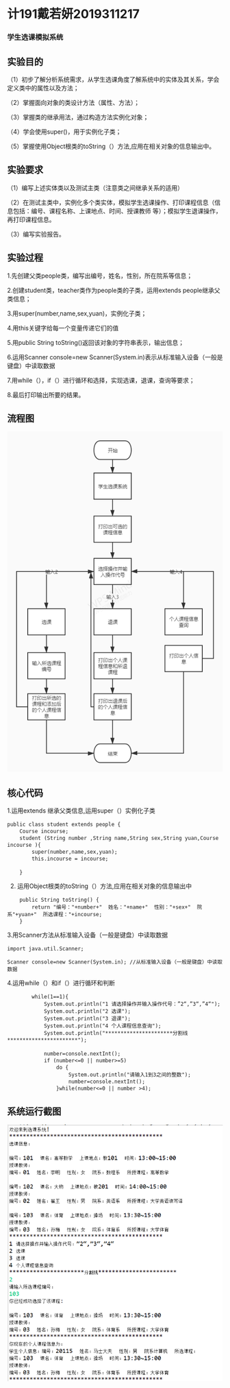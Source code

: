 # 计191戴若妍2019311217

### 学生选课模拟系统

## 实验目的

（1）初步了解分析系统需求，从学生选课角度了解系统中的实体及其关系，学会定义类中的属性以及方法；

（2）掌握面向对象的类设计方法（属性、方法）；

（3）掌握类的继承用法，通过构造方法实例化对象；

（4）学会使用super()，用于实例化子类；

（5）掌握使用Object根类的toString（）方法,应用在相关对象的信息输出中。

## 实验要求

（1）编写上述实体类以及测试主类（注意类之间继承关系的适用）

（2）在测试主类中，实例化多个类实体，模拟学生选课操作、打印课程信息（信息包括：编号、课程名称、上课地点、时间、授课教师 等）；模拟学生退课操作，再打印课程信息。

（3）编写实验报告。

## 实验过程

1.先创建父类people类，编写出编号，姓名，性别，所在院系等信息；

2.创建student类，teacher类作为people类的子类，运用extends people继承父类信息；

3.用super(number,name,sex,yuan)，实例化子类；

4.用this关键字给每一个变量传递它们的值

5.用public String toString()返回该对象的字符串表示，输出信息；

6.运用Scanner console=new Scanner(System.in)表示从标准输入设备（一般是键盘）中读取数据

7.用while（），if（）进行循环和选择，实现选课，退课，查询等要求；

8.最后打印输出所要的结果。

## 流程图

![a](https://github.com/DaiRuoYan-123/Java-course/blob/main/%E5%AD%A6%E7%94%9F%E9%80%89%E8%AF%BE%E6%B5%81%E7%A8%8B%E5%9B%BE.jpg)

## 核心代码

1.运用extends 继承父类信息,运用super（）实例化子类

```
public class student extends people {
	Course incourse;
	student (String number ,String name,String sex,String yuan,Course incourse ){
		super(number,name,sex,yuan);
		this.incourse = incourse;
		
	}
```

2. 运用Object根类的toString（）方法,应用在相关对象的信息输出中
	
```  		
	public String toString() {
		return "编号："+number+"  姓名："+name+"  性别："+sex+"  院系"+yuan+"  所选课程："+incourse;
	}
```
3.用Scanner方法从标准输入设备（一般是键盘）中读取数据
```
import java.util.Scanner;
```
```
Scanner console=new Scanner(System.in); //从标准输入设备（一般是键盘）中读取数据
```
4.运用while（）和if（）进行循环和判断

			while(1==1){
				System.out.println("1 请选择操作并输入操作代号：”2“,”3“,”4“");
				System.out.println("2 选课");
				System.out.println("3 退课");
				System.out.println("4 个人课程信息查询");
				System.out.println("**********************分割线***********************");
		
				number=console.nextInt();
				if (number<=0 || number>=5)
					do {
						System.out.println("请输入1到3之间的整数");
						number=console.nextInt();
					}while(number<=0 || number >4);
          
## 系统运行截图

![a](https://github.com/DaiRuoYan-123/Java-course/blob/main/f1ac0d1d30a344fe9bf582e14cb8891.png)



